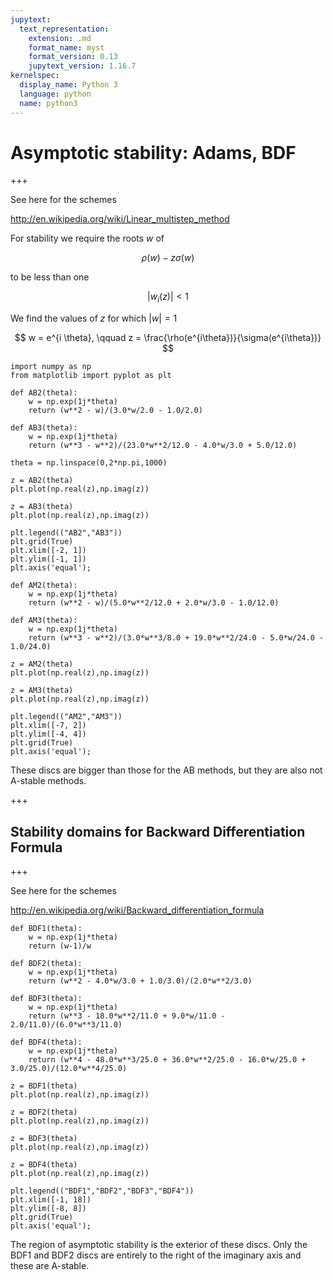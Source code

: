 ```yaml
---
jupytext:
  text_representation:
    extension: .md
    format_name: myst
    format_version: 0.13
    jupytext_version: 1.16.7
kernelspec:
  display_name: Python 3
  language: python
  name: python3
---
```


# Asymptotic stability: Adams, BDF

+++

See here for the schemes

http://en.wikipedia.org/wiki/Linear_multistep_method

For stability we require the roots $w$ of

$$
\rho(w) - z \sigma(w)
$$

to be less than one

$$
|w_i(z)| < 1
$$

We find the values of $z$ for which $|w|=1$

$$
w = e^{i \theta}, \qquad z = \frac{\rho(e^{i\theta})}{\sigma(e^{i\theta})}
$$

```{code-cell} ipython3
import numpy as np
from matplotlib import pyplot as plt
```

```{code-cell} ipython3
def AB2(theta):
    w = np.exp(1j*theta)
    return (w**2 - w)/(3.0*w/2.0 - 1.0/2.0)

def AB3(theta):
    w = np.exp(1j*theta)
    return (w**3 - w**2)/(23.0*w**2/12.0 - 4.0*w/3.0 + 5.0/12.0)
```

```{code-cell} ipython3
theta = np.linspace(0,2*np.pi,1000)

z = AB2(theta)
plt.plot(np.real(z),np.imag(z))

z = AB3(theta)
plt.plot(np.real(z),np.imag(z))

plt.legend(("AB2","AB3"))
plt.grid(True)
plt.xlim([-2, 1])
plt.ylim([-1, 1])
plt.axis('equal');
```

```{code-cell} ipython3
def AM2(theta):
    w = np.exp(1j*theta)
    return (w**2 - w)/(5.0*w**2/12.0 + 2.0*w/3.0 - 1.0/12.0)

def AM3(theta):
    w = np.exp(1j*theta)
    return (w**3 - w**2)/(3.0*w**3/8.0 + 19.0*w**2/24.0 - 5.0*w/24.0 - 1.0/24.0)
```

```{code-cell} ipython3
z = AM2(theta)
plt.plot(np.real(z),np.imag(z))

z = AM3(theta)
plt.plot(np.real(z),np.imag(z))

plt.legend(("AM2","AM3"))
plt.xlim([-7, 2])
plt.ylim([-4, 4])
plt.grid(True)
plt.axis('equal');
```

These discs are bigger than those for the AB methods, but they are also not A-stable methods.

+++

## Stability domains for Backward Differentiation Formula

+++

See here for the schemes

http://en.wikipedia.org/wiki/Backward_differentiation_formula

```{code-cell} ipython3
def BDF1(theta):
    w = np.exp(1j*theta)
    return (w-1)/w

def BDF2(theta):
    w = np.exp(1j*theta)
    return (w**2 - 4.0*w/3.0 + 1.0/3.0)/(2.0*w**2/3.0)

def BDF3(theta):
    w = np.exp(1j*theta)
    return (w**3 - 18.0*w**2/11.0 + 9.0*w/11.0 - 2.0/11.0)/(6.0*w**3/11.0)

def BDF4(theta):
    w = np.exp(1j*theta)
    return (w**4 - 48.0*w**3/25.0 + 36.0*w**2/25.0 - 16.0*w/25.0 + 3.0/25.0)/(12.0*w**4/25.0)
```

```{code-cell} ipython3
z = BDF1(theta)
plt.plot(np.real(z),np.imag(z))

z = BDF2(theta)
plt.plot(np.real(z),np.imag(z))

z = BDF3(theta)
plt.plot(np.real(z),np.imag(z))

z = BDF4(theta)
plt.plot(np.real(z),np.imag(z))

plt.legend(("BDF1","BDF2","BDF3","BDF4"))
plt.xlim([-1, 18])
plt.ylim([-8, 8])
plt.grid(True)
plt.axis('equal');
```

The region of asymptotic stability is the exterior of these discs. Only the BDF1 and BDF2 discs are entirely to the right of the imaginary axis and these are A-stable.

